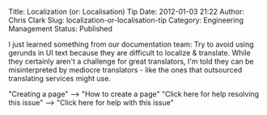 Title: Localization (or: Localisation) Tip
Date: 2012-01-03 21:22
Author: Chris Clark
Slug: localization-or-localisation-tip
Category: Engineering Management
Status: Published

I just learned something from our documentation team: Try to avoid using
gerunds in UI text because they are difficult to localize & translate.
While they certainly aren't a challenge for great translators, I'm told
they can be misinterpreted by mediocre translators - like the ones that
outsourced translating services might use.

"Creating a page" --> "How to create a page"
"Click here for help resolving this issue" --> "Click here for help
with this issue"
